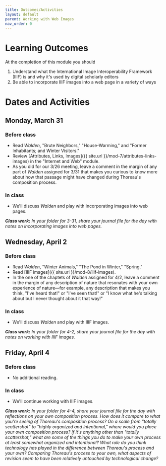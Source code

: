 ```yaml
---
title: Outcomes/Activities
layout: default
parent: Working with Web Images
nav_order: 0
---
```


# Learning Outcomes

At the completion of this module you should

1. Understand what the International Image Interoperability Framework (IIIF) is and why it's used by digital scholarly editors
2. Be able to incorporate IIIF images into a web page in a variety of ways

# Dates and Activities

## Monday, March 31

### Before class

- Read *Walden*, "Brute Neighbors," "House-Warming," and "Former Inhabitants; and Winter Visitors."
- Review [Attributes, Links, Images]({{ site.url }}/mod-7/attributes-links-images) in the "Internet and Web" module.
- As you did for our 3/26 meeting, leave a comment in the margin of any part of *Walden* assigned for 3/31 that makes you curious to know more about how that passage might have changed during Thoreau's composition process.

### In class

- We'll discuss *Walden* and play with incorporating images into web pages.

***Class work:*** *In your folder for 3-31, share your journal file for the day with notes on incorporating images into web pages.*

## Wednesday, April 2

### Before class

- Read *Walden*, "Winter Animals," "The Pond in Winter," "Spring."
- Read [IIIF images]({{ site.url }}/mod-8/iiif-images).
- In the one of the chaptets of *Walden* assigned for 4/2, leave a comment in the margin of any description of nature that resonates with your own experience of nature&mdash;for example, any description that makes you think, "I've heard that!" or "I've seen that!" or "I know what he's talking about but I never thought about it that way!"

### In class

- We'll discuss *Walden* and play with IIIF images.

***Class work:*** *In your folder for 4-2, share your journal file for the day with notes on working with IIIF images.*

## Friday, April 4

### Before class

- No additional reading.

### In class

- We'll continue working with IIIF images.

***Class work:*** *In your folder for 4-4, share your journal file for the day with reflections on your own composition process. How does it compare to what you're seeing of Thoreau's composition process? On a scale from "totally scattershot" to "highly organized and intentional," where would you place your own composition process? If it's anything other than "totally scattershot," what are some of the things you do to make your own process at least somewhat organized and intentional? What role do you think technology has played in the difference between Thoreau's process and your own? Comparing Thoreau's process to your own, what aspects of revision seem to have been relatively untouched by technological change?*